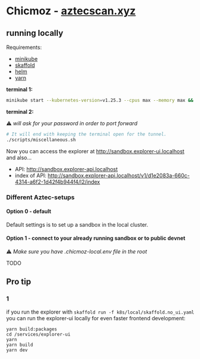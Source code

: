 # Chicmoz - [aztecscan.xyz](https://aztecscan.xyz)

## running locally

Requirements:

- [minikube](https://minikube.sigs.k8s.io/docs/start/)
- [skaffold](https://skaffold.dev/docs/install/)
- [helm](https://helm.sh/docs/intro/install/)
- [yarn](https://yarnpkg.com/getting-started/install)

**terminal 1:**

```sh
minikube start --kubernetes-version=v1.25.3 --cpus max --memory max && skaffold run -f k8s/local/skaffold.default.yaml
```

**terminal 2:**

⚠️ _will ask for your password in order to port forward_

```sh
# It will end with keeping the terminal open for the tunnel.
./scripts/miscellaneous.sh
```

Now you can access the explorer at http://sandbox.explorer-ui.localhost and also...

- API: http://sandbox.explorer-api.localhost
- index of API: http://sandbox.explorer-api.localhost/v1/d1e2083a-660c-4314-a6f2-1d42f4b944f4/l2/index

### Different Aztec-setups

#### Option 0 - default

Default settings is to set up a sandbox in the local cluster.

#### Option 1 - connect to your already running sandbox or to public devnet

⚠️ _Make sure you have .chicmoz-local.env file in the root_

TODO

## Pro tip

### 1

if you run the explorer with `skaffold run -f k8s/local/skaffold.no_ui.yaml` you can run the explorer-ui locally for even faster frontend development:

```
yarn build:packages
cd /services/explorer-ui
yarn
yarn build
yarn dev
```
